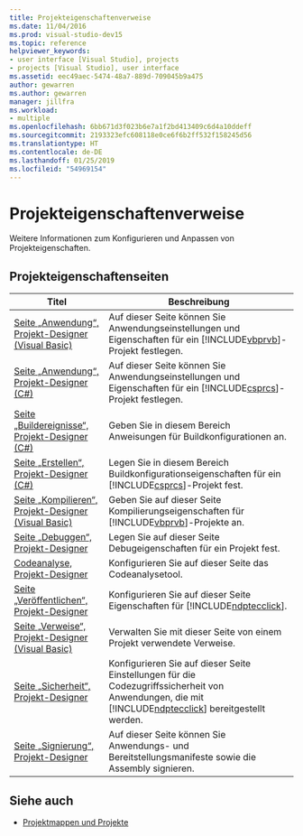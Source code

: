 ```yaml
---
title: Projekteigenschaftenverweise
ms.date: 11/04/2016
ms.prod: visual-studio-dev15
ms.topic: reference
helpviewer_keywords:
- user interface [Visual Studio], projects
- projects [Visual Studio], user interface
ms.assetid: eec49aec-5474-48a7-889d-709045b9a475
author: gewarren
ms.author: gewarren
manager: jillfra
ms.workload:
- multiple
ms.openlocfilehash: 6bb671d3f023b6e7a1f2bd413409c6d4a10ddeff
ms.sourcegitcommit: 2193323efc608118e0ce6f6b2ff532f158245d56
ms.translationtype: HT
ms.contentlocale: de-DE
ms.lasthandoff: 01/25/2019
ms.locfileid: "54969154"
---
```

# <a name="project-properties-reference"></a>Projekteigenschaftenverweise
Weitere Informationen zum Konfigurieren und Anpassen von Projekteigenschaften.

## <a name="project-properties-pages"></a>Projekteigenschaftenseiten

| Titel | Beschreibung |
| - | - |
| [Seite „Anwendung“, Projekt-Designer (Visual Basic)](../../ide/reference/application-page-project-designer-visual-basic.md) | Auf dieser Seite können Sie Anwendungseinstellungen und Eigenschaften für ein [!INCLUDE[vbprvb](../../code-quality/includes/vbprvb_md.md)]-Projekt festlegen. |
| [Seite „Anwendung“, Projekt-Designer (C#)](../../ide/reference/application-page-project-designer-csharp.md) | Auf dieser Seite können Sie Anwendungseinstellungen und Eigenschaften für ein [!INCLUDE[csprcs](../../data-tools/includes/csprcs_md.md)]-Projekt festlegen. |
| [Seite „Buildereignisse“, Projekt-Designer (C#)](../../ide/reference/build-events-page-project-designer-csharp.md) | Geben Sie in diesem Bereich Anweisungen für Buildkonfigurationen an. |
| [Seite „Erstellen“, Projekt-Designer (C#)](../../ide/reference/build-page-project-designer-csharp.md) | Legen Sie in diesem Bereich Buildkonfigurationseigenschaften für ein [!INCLUDE[csprcs](../../data-tools/includes/csprcs_md.md)]-Projekt fest. |
| [Seite „Kompilieren“, Projekt-Designer (Visual Basic)](../../ide/reference/compile-page-project-designer-visual-basic.md) | Geben Sie auf dieser Seite Kompilierungseigenschaften für [!INCLUDE[vbprvb](../../code-quality/includes/vbprvb_md.md)]-Projekte an. |
| [Seite „Debuggen“, Projekt-Designer](../../ide/reference/debug-page-project-designer.md) | Legen Sie auf dieser Seite Debugeigenschaften für ein Projekt fest. |
| [Codeanalyse, Projekt-Designer](../../ide/reference/code-analysis-project-designer.md) | Konfigurieren Sie auf dieser Seite das Codeanalysetool. |
| [Seite „Veröffentlichen“, Projekt-Designer](../../ide/reference/publish-page-project-designer.md) | Konfigurieren Sie auf dieser Seite Eigenschaften für [!INCLUDE[ndptecclick](../../deployment/includes/ndptecclick_md.md)]. |
| [Seite „Verweise“, Projekt-Designer (Visual Basic)](../../ide/reference/references-page-project-designer-visual-basic.md) | Verwalten Sie mit dieser Seite von einem Projekt verwendete Verweise. |
| [Seite „Sicherheit“, Projekt-Designer](../../ide/reference/security-page-project-designer.md) | Konfigurieren Sie auf dieser Seite Einstellungen für die Codezugriffssicherheit von Anwendungen, die mit [!INCLUDE[ndptecclick](../../deployment/includes/ndptecclick_md.md)] bereitgestellt werden. |
| [Seite „Signierung“, Projekt-Designer](../../ide/reference/signing-page-project-designer.md) | Auf dieser Seite können Sie Anwendungs- und Bereitstellungsmanifeste sowie die Assembly signieren. |

## <a name="see-also"></a>Siehe auch

- [Projektmappen und Projekte](../../ide/solutions-and-projects-in-visual-studio.md)
